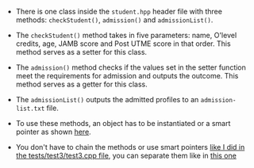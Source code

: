 * There is one class inside the `student.hpp` header file with three methods: `checkStudent()`, `admission()` and `admissionList()`.

* The `checkStudent()` method takes in five parameters: name, O'level credits, age, JAMB score and Post UTME score in that order. This method serves as a setter for this class.

* The `admission()` method checks if the values set in the setter function meet the requirements for admission and outputs the outcome. This method serves as a getter for this class.

* The `admissionList()` outputs the admitted profiles to an `admission-list.txt` file.

* To use these methods, an object has to be instantiated or a smart pointer as shown [here](https://github.com/lil-brumski/Student_Database/blob/main/tests%2Ftest3%2Ftest3.cpp).

* You don't have to chain the methods or use smart pointers [like I did in the tests/test3/test3.cpp file](https://github.com/lil-brumski/Student_Database/blob/main/tests%2Ftest3%2Ftest3.cpp), you can separate them like in [this one](https://github.com/lil-brumski/Student_Database/blob/main/tests%2Ftest2%2Ftest2.cpp)